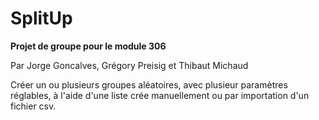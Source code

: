 # SplitUp
**Projet de groupe pour le module 306**

Par Jorge Goncalves, Grégory Preisig et Thibaut Michaud

Créer un ou plusieurs groupes aléatoires, avec plusieur paramètres réglables, à l'aide d'une liste crée manuellement ou
par importation d'un fichier csv.
